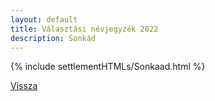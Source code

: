 ```yaml
---
layout: default
title: Választási névjegyzék 2022
description: Sonkád
---
```


{% include settlementHTMLs/Sonkaad.html %}

[Vissza](../)